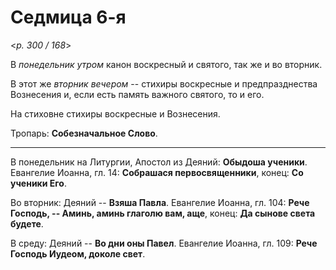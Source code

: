
# Седмица 6-я

<*p. 300 / 168*>

В *понедельник утром* канон воскресный и святого, так же и во вторник. 

В этот же *вторник вечером* -- стихиры воскресные и предпразднества Вознесения и, если есть память 
важного святого, то и его. 

На стиховне стихиры воскресные и Вознесения. 

Тропарь: **Собезначальное Слово**.  

---

В понедельник на Литургии, Апостол из Деяний: **Обыдоша ученики**. 
Евангелие Иоанна, гл. 14: **Собрашася первосвященники**, конец: **Со ученики Его**. 

Во вторник: Деяний -- **Взяша Павла**. 
Евангелие Иоанна, гл. 104: **Рече Господь, -- Аминь, аминь глаголю вам, аще**, конец: **Да сынове света 
будете**. 

В среду: Деяний -- **Во дни оны Павел**. 
Евангелие Иоанна, гл. 109: **Рече Господь Иудеом, доколе свет**. 
